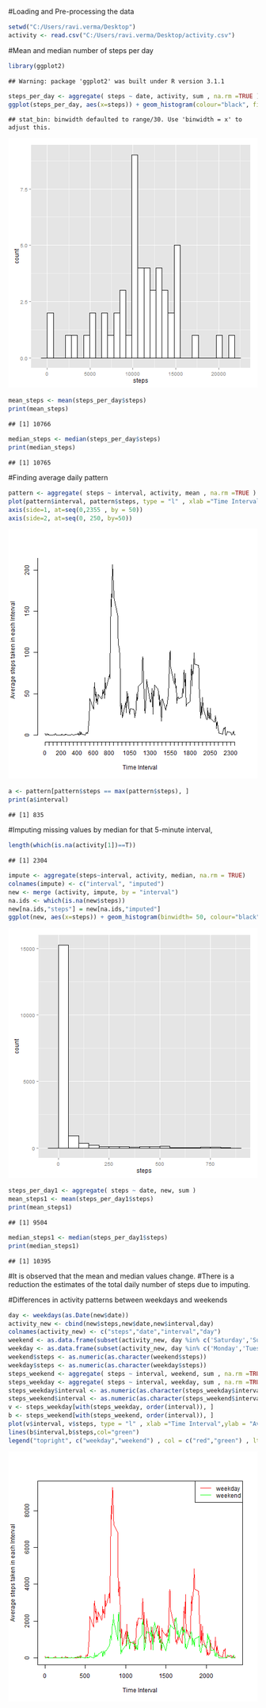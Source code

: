 #Loading and Pre-processing the data

```r
setwd("C:/Users/ravi.verma/Desktop")
activity <- read.csv("C:/Users/ravi.verma/Desktop/activity.csv")
```

#Mean and median number of steps per day

```r
library(ggplot2)
```

```
## Warning: package 'ggplot2' was built under R version 3.1.1
```

```r
steps_per_day <- aggregate( steps ~ date, activity, sum , na.rm =TRUE )
ggplot(steps_per_day, aes(x=steps)) + geom_histogram(colour="black", fill="white")
```

```
## stat_bin: binwidth defaulted to range/30. Use 'binwidth = x' to adjust this.
```

![plot of chunk unnamed-chunk-2](figure/unnamed-chunk-2.png) 

```r
mean_steps <- mean(steps_per_day$steps)
print(mean_steps)
```

```
## [1] 10766
```

```r
median_steps <- median(steps_per_day$steps)
print(median_steps)
```

```
## [1] 10765
```


#Finding average daily pattern

```r
pattern <- aggregate( steps ~ interval, activity, mean , na.rm =TRUE )
plot(pattern$interval, pattern$steps, type = "l" , xlab ="Time Interval",ylab = "Average steps taken in each Interval", axes = FALSE )
axis(side=1, at=seq(0,2355 , by = 50))
axis(side=2, at=seq(0, 250, by=50))
```

![plot of chunk unnamed-chunk-3](figure/unnamed-chunk-3.png) 

```r
a <- pattern[pattern$steps == max(pattern$steps), ]
print(a$interval)
```

```
## [1] 835
```



#Imputing missing values by median for that 5-minute interval,

```r
length(which(is.na(activity[1])==T))
```

```
## [1] 2304
```

```r
impute <- aggregate(steps~interval, activity, median, na.rm = TRUE)
colnames(impute) <- c("interval", "imputed")
new <- merge (activity, impute, by = "interval")
na.ids <- which(is.na(new$steps))
new[na.ids,"steps"] = new[na.ids,"imputed"]
ggplot(new, aes(x=steps)) + geom_histogram(binwidth= 50, colour="black", fill="white")
```

![plot of chunk unnamed-chunk-4](figure/unnamed-chunk-4.png) 

```r
steps_per_day1 <- aggregate( steps ~ date, new, sum )
mean_steps1 <- mean(steps_per_day1$steps)
print(mean_steps1)
```

```
## [1] 9504
```

```r
median_steps1 <- median(steps_per_day1$steps)
print(median_steps1)
```

```
## [1] 10395
```
#It is observed that the mean and median values change.
#There is a reduction the estimates of the total daily number of steps due to imputing.



#Differences in activity patterns between weekdays and weekends

```r
day <- weekdays(as.Date(new$date))
activity_new <- cbind(new$steps,new$date,new$interval,day)
colnames(activity_new) <- c("steps","date","interval","day")
weekend <- as.data.frame(subset(activity_new, day %in% c('Saturday','Sunday')))
weekday <- as.data.frame(subset(activity_new, day %in% c('Monday','Tuesday','Wednesday','Thursday','Friday')))
weekend$steps <- as.numeric(as.character(weekend$steps))
weekday$steps <- as.numeric(as.character(weekday$steps))
steps_weekend <- aggregate( steps ~ interval, weekend, sum , na.rm =TRUE )
steps_weekday <- aggregate( steps ~ interval, weekday, sum , na.rm =TRUE )
steps_weekday$interval <- as.numeric(as.character(steps_weekday$interval))
steps_weekend$interval <- as.numeric(as.character(steps_weekend$interval))
v <- steps_weekday[with(steps_weekday, order(interval)), ]
b <- steps_weekend[with(steps_weekend, order(interval)), ]
plot(v$interval, v$steps, type = "l" , xlab ="Time Interval",ylab = "Average steps taken in each Interval" , col = "red")
lines(b$interval,b$steps,col="green")
legend("topright", c("weekday","weekend") , col = c("red","green") , lty = 1)
```

![plot of chunk unnamed-chunk-5](figure/unnamed-chunk-5.png) 
